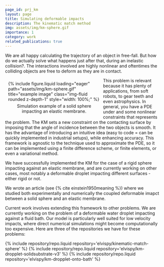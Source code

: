 ```yaml
---
page_id: prj_km
layout: page
title: Simulating deformable impacts
description: The kinematic match method
img: assets/img/km-sphere.gif
importance: 1
category: work
related_publications: true
---
```


We are all happy calculating the trajectory of an object in free-fall. But how do we actually solve what happens just after that, during an inelastic collision?. The interactions involved are highly nonlinear and oftentimes the colliding objects are free to deform as they are in contact.

<figure style="float: left; margin: 10px; max-width: 300px;">
    {% include figure.liquid loading="eager" path="assets/img/km-sphere.gif" title="example image" class="img-fluid rounded z-depth-1" style="width: 100%;" %}
    <figcaption style="text-align: center; margin-top: 5px;">
        Simulation example of a solid sphere impacting an elastic membrane.
    </figcaption>
</figure>

This problem is relevant because it has plenty of applications, from soft robots, to gear teeth and even astrophysics. In general, you have a PDE under and some nonlinear constraints that represents the problem. The KM sets a new constraint on the contacting surface by imposing that the angle of incidence between the two objects is smooth. It has the advantage of introducing an intuitive idea (easy to code = can be quickly implemented in industrial setups), while enhancing accuracy.
This framework is agnostic to the technique used to approximate the PDE, so it can be implemented using a finite difference scheme, or finite elements, or even a variational method.

We have successfully implemented the KM for the case of a rigid sphere impacting against an elastic membrane, and are currently working on other cases, most notably a deformable droplet impacting different surfaces -either rigid or not.

We wrote an article (see {% cite einstein1950meaning %}) where we studied both experimentally and numerically the coupled deformable imapct between a solid sphere and an elastic membrane.

Current work involves extending this framework to other problems. We are currently working on the problem of a deformable water droplet impacting against a fluid bath. Our model is particularly well suited for low velocity impacts, where direct numerical simulations might become computationally too expensive. Here are three of the repositories we have for these problems:

<div class="repositories d-flex flex-wrap flex-md-row flex-column justify-content-between align-items-center">
    {% include repository/repo.liquid repository='elvispy/kinematic-match-sphere' %}  
    {% include repository/repo.liquid repository='elvispy/km-dropplet-solidsubstrate-v3' %}  
    {% include repository/repo.liquid repository='elvispy/km-dropplet-onto-bath' %}  
</div>
